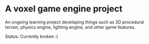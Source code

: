 # A voxel game engine project

An ongoing learning project developing things such as 3D procedural terrain, physics engine, lighting engine, and other game features.

Status: Currently broken :(
